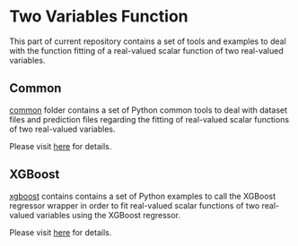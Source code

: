# Two Variables Function
This part of current repository contains a set of tools and examples to deal with the function fitting of a real-valued scalar function of two real-valued variables.

## Common
[common](./common) folder contains a set of Python common tools to deal with dataset files and prediction files regarding the fitting of real-valued scalar functions of two real-valued variables.

Please visit [here](https://computationalmindset.com/en/machine-learning/common-tools-for-function-fitting.html) for details.

## XGBoost
[xgboost](./xgboost) contains contains a set of Python examples to call the XGBoost regressor wrapper in order to fit real-valued scalar functions of two real-valued variables using the XGBoost regressor.

Please visit [here](https://computationalmindset.com/en/machine-learning/fitting-with-configurable-xgboost.html) for details.
